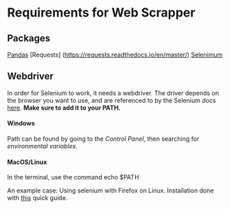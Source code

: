 # Requirements for Web Scrapper


## Packages
[Pandas](https://pandas.pydata.org/)
[Requests] (https://requests.readthedocs.io/en/master/)
[Selenimum](https://selenium-python.readthedocs.io/)

## Webdriver
In order for Selenium to work, it needs a webdriver. The driver depends on the browser you want to use, and are referenced to by the Selenium docs [here](https://selenium-python.readthedocs.io/installation.html#drivers). **Make sure to add it to your PATH.**

#### Windows
Path can be found by going to the *Control Panel*, then searching for *environmental variables*.

#### MacOS/Linux

In the terminal, use the command echo $PATH

An example case: Using selenium with Firefox on Linux. Installation done with [this](https://askubuntu.com/questions/870530/how-to-install-geckodriver-in-ubuntu) quick guide.
